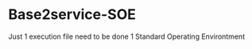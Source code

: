 Base2service-SOE
================

Just 1 execution file need to be done 1 Standard Operating Environtment
